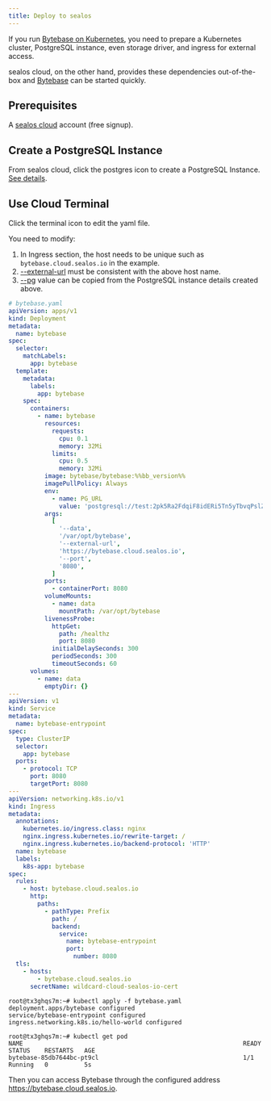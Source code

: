 ```yaml
---
title: Deploy to sealos
---
```


If you run [Bytebase on Kubernetes](/docs/get-started/self-host/#kubernetes), you need to prepare a Kubernetes cluster, PostgreSQL instance, even storage driver, and ingress for external access.

sealos cloud, on the other hand, provides these dependencies out-of-the-box and [Bytebase](https://github.com/bytebase/bytebase) can be started quickly.

## Prerequisites

A [sealos cloud](https://cloud.sealos.io) account (free signup).

## Create a PostgreSQL Instance

From sealos cloud, click the postgres icon to create a PostgreSQL Instance. [See details](https://www.sealos.io/docs/cloud/apps/postgres/).

## Use Cloud Terminal

Click the terminal icon to edit the yaml file.

You need to modify:

1. In Ingress section, the host needs to be unique such as `bytebase.cloud.sealos.io` in the example.
1. [--external-url](/get-started/install/external-url) must be consistent with the above host name.
1. [--pg](/get-started/install/external-postgres) value
   can be copied from the PostgreSQL instance details created above.

```yaml
# bytebase.yaml
apiVersion: apps/v1
kind: Deployment
metadata:
  name: bytebase
spec:
  selector:
    matchLabels:
      app: bytebase
  template:
    metadata:
      labels:
        app: bytebase
    spec:
      containers:
        - name: bytebase
          resources:
            requests:
              cpu: 0.1
              memory: 32Mi
            limits:
              cpu: 0.5
              memory: 32Mi
          image: bytebase/bytebase:%%bb_version%%
          imagePullPolicy: Always
          env:
            - name: PG_URL
              value: 'postgresql://test:2pk5Ra2FdqiF8idERi5Tn5yTbvqPslZaYSgw1Qh2y4MljWBkb2OTvpvK4lwmTVXM@acid-test.ns-8b66134e-5294-480f-b6c4-00243fc2488e.svc.cluster.local:5432/sealos'
          args:
            [
              '--data',
              '/var/opt/bytebase',
              '--external-url',
              'https://bytebase.cloud.sealos.io',
              '--port',
              '8080',
            ]
          ports:
            - containerPort: 8080
          volumeMounts:
            - name: data
              mountPath: /var/opt/bytebase
          livenessProbe:
            httpGet:
              path: /healthz
              port: 8080
            initialDelaySeconds: 300
            periodSeconds: 300
            timeoutSeconds: 60
      volumes:
        - name: data
          emptyDir: {}
---
apiVersion: v1
kind: Service
metadata:
  name: bytebase-entrypoint
spec:
  type: ClusterIP
  selector:
    app: bytebase
  ports:
    - protocol: TCP
      port: 8080
      targetPort: 8080
---
apiVersion: networking.k8s.io/v1
kind: Ingress
metadata:
  annotations:
    kubernetes.io/ingress.class: nginx
    nginx.ingress.kubernetes.io/rewrite-target: /
    nginx.ingress.kubernetes.io/backend-protocol: 'HTTP'
  name: bytebase
  labels:
    k8s-app: bytebase
spec:
  rules:
    - host: bytebase.cloud.sealos.io
      http:
        paths:
          - pathType: Prefix
            path: /
            backend:
              service:
                name: bytebase-entrypoint
                port:
                  number: 8080
  tls:
    - hosts:
        - bytebase.cloud.sealos.io
      secretName: wildcard-cloud-sealos-io-cert
```

```shell
root@tx3ghqs7m:~# kubectl apply -f bytebase.yaml
deployment.apps/bytebase configured
service/bytebase-entrypoint configured
ingress.networking.k8s.io/hello-world configured

root@tx3ghqs7m:~# kubectl get pod
NAME                                                             READY   STATUS    RESTARTS   AGE
bytebase-85db7644bc-pt9cl                                        1/1     Running   0          5s
```

Then you can access Bytebase through the configured address https://bytebase.cloud.sealos.io.
